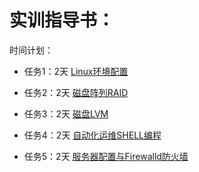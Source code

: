 # 实训指导书：

时间计划：

- 任务1：2天    [Linux环境配置](project01.md)                    

- 任务2：2天    [磁盘阵列RAID](project02.md)                      

- 任务3：2天    [磁盘LVM](project03.md)                             

- 任务4：2天    [自动化运维SHELL编程](project04.md)          

- 任务5：2天    [服务器配置与Firewalld防火墙](prject05.md)









